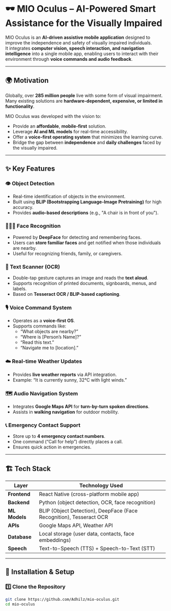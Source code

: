 # 🕶️ MIO Oculus – AI-Powered Smart Assistance for the Visually Impaired  

MIO Oculus is an **AI-driven assistive mobile application** designed to improve the independence and safety of visually impaired individuals.  
It integrates **computer vision, speech interaction, and navigation intelligence** into a single mobile app, enabling users to interact with their environment through **voice commands and audio feedback**.  

---

## 🌍 Motivation  

Globally, over **285 million people** live with some form of visual impairment.  
Many existing solutions are **hardware-dependent, expensive, or limited in functionality**.  

MIO Oculus was developed with the vision to:  
- Provide an **affordable**, **mobile-first** solution.  
- Leverage **AI and ML models** for real-time accessibility.  
- Offer a **voice-first operating system** that minimizes the learning curve.  
- Bridge the gap between **independence** and **daily challenges** faced by the visually impaired.  

---

## ✨ Key Features  

### 👁️ Object Detection  
- Real-time identification of objects in the environment.  
- Built using **BLIP (Bootstrapping Language-Image Pretraining)** for high accuracy.  
- Provides **audio-based descriptions** (e.g., "A chair is in front of you").  

### 🧑‍🤝‍🧑 Face Recognition  
- Powered by **DeepFace** for detecting and remembering faces.  
- Users can **store familiar faces** and get notified when those individuals are nearby.  
- Useful for recognizing friends, family, or caregivers.  

### 📄 Text Scanner (OCR)  
- Double-tap gesture captures an image and reads the **text aloud**.  
- Supports recognition of printed documents, signboards, menus, and labels.  
- Based on **Tesseract OCR / BLIP-based captioning**.  

### 🎙️ Voice Command System  
- Operates as a **voice-first OS**.  
- Supports commands like:  
  - “What objects are nearby?”  
  - “Where is [Person’s Name]?”  
  - “Read this text.”  
  - “Navigate me to [location].”  

### ☁️ Real-time Weather Updates  
- Provides **live weather reports** via API integration.  
- Example: “It is currently sunny, 32°C with light winds.”  

### 🗺️ Audio Navigation System  
- Integrates **Google Maps API** for **turn-by-turn spoken directions**.  
- Assists in **walking navigation** for outdoor mobility.  

### 📞 Emergency Contact Support  
- Store up to **4 emergency contact numbers**.  
- One command (“Call for help”) directly places a call.  
- Ensures quick action in emergencies.  

---

## 🏗️ Tech Stack  

| Layer         | Technology Used |
|---------------|-----------------|
| **Frontend**  | React Native (cross-platform mobile app) |
| **Backend**   | Python (object detection, OCR, face recognition) |
| **ML Models** | BLIP (Object Detection), DeepFace (Face Recognition), Tesseract OCR |
| **APIs**      | Google Maps API, Weather API |
| **Database**  | Local storage (user data, contacts, face embeddings) |
| **Speech**    | Text-to-Speech (TTS) + Speech-to-Text (STT) |

---

## 🚀 Installation & Setup  

### 1️⃣ Clone the Repository  
```bash
git clone https://github.com/Adhilz/mio-oculus.git
cd mio-oculus
